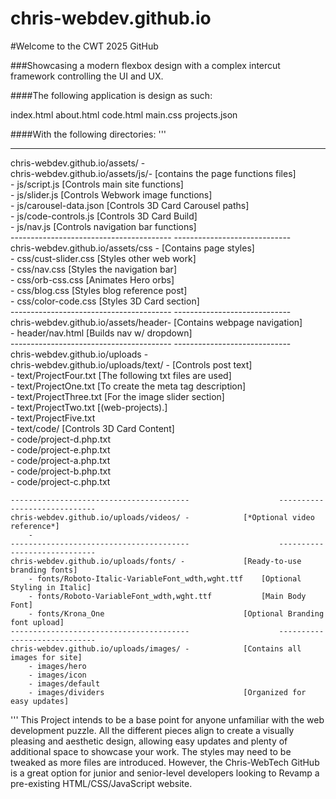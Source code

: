 # chris-webdev.github.io
#Welcome to the CWT 2025 GitHub

###Showcasing a modern flexbox design with a complex intercut framework controlling the UI and UX.

####The following application is design as such:

index.html
about.html
code.html
main.css
projects.json

####With the following directories:
'''
--------------------------------------------                   ---------------------------  
chris-webdev.github.io/assets/ -  
    chris-webdev.github.io/assets/js/-           		[contains the page functions files]  
        - js/script.js                       			[Controls main site functions]  
        - js/slider.js                       			[Controls Webwork image functions]  
        - js/carousel-data.json                  		[Controls 3D Card Carousel paths]  
        - js/code-controls.js                   		[Controls 3D Card Build]  
        - js/nav.js                         			[Controls navigation bar functions]  
    ----------------------------------------                    -----------------------------   
    chris-webdev.github.io/assets/css -                		[Contains page styles]  
        - css/cust-slider.css                  			[Styles other web work]  
        - css/nav.css                          			[Styles the navigation bar]  
        - css/orb-css.css                      			[Animates Hero orbs]  
        - css/blog.css                         			[Styles blog reference post]  
        - css/color-code.css                   			[Styles 3D Card section]  
    ----------------------------------------                    -----------------------------   
    chris-webdev.github.io/assets/header-              		[Contains webpage navigation]  
        - header/nav.html                  			[Builds nav w/ dropdown]  
    ----------------------------------------                    -----------------------------   
chris-webdev.github.io/uploads -  
    chris-webdev.github.io/uploads/text/ -            		[Controls post text]  
        - text/ProjectFour.txt                 			[The following txt files are used]  
        - text/ProjectOne.txt                 			[To create the meta tag description]  
        - text/ProjectThree.txt                			[For the image slider section]  
        - text/ProjectTwo.txt                  			[(web-projects).]  
        - text/ProjectFive.txt  
        - text/code/                       			[Controls 3D Card Content]  
            - code/project-d.php.txt  
            - code/project-e.php.txt  
            - code/project-a.php.txt  
            - code/project-b.php.txt  
            - code/project-c.php.txt  

    ----------------------------------------                    -----------------------------   
    chris-webdev.github.io/uploads/videos/ -       		[*Optional video reference*]  
        -  
    ----------------------------------------                    -----------------------------   
    chris-webdev.github.io/uploads/fonts/ -        		[Ready-to-use branding fonts]  
        - fonts/Roboto-Italic-VariableFont_wdth,wght.ttf	[Optional Styling in Italic]  
        - fonts/Roboto-VariableFont_wdth,wght.ttf       	[Main Body Font]  
        - fonts/Krona_One                      			[Optional Branding font upload]  
    ----------------------------------------                    -----------------------------   
    chris-webdev.github.io/uploads/images/ -       		[Contains all images for site]  
        - images/hero  
        - images/icon  
        - images/default  
        - images/dividers                     			[Organized for easy updates]  
'''
This Project intends to be a base point for anyone unfamiliar with the web development puzzle. All the 
different pieces align to create a visually pleasing and aesthetic design, allowing easy updates and plenty of 
additional space to showcase your work. The styles may need to be tweaked as more files are introduced. 
However, the Chris-WebTech GitHub is a great option for junior and senior-level developers looking to 
Revamp a pre-existing HTML/CSS/JavaScript website.
